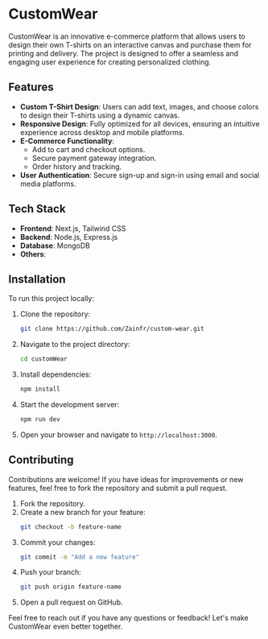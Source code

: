 # CustomWear

CustomWear is an innovative e-commerce platform that allows users to design their own T-shirts on an interactive canvas and purchase them for printing and delivery. The project is designed to offer a seamless and engaging user experience for creating personalized clothing.

## Features

- **Custom T-Shirt Design**: Users can add text, images, and choose colors to design their T-shirts using a dynamic canvas.
- **Responsive Design**: Fully optimized for all devices, ensuring an intuitive experience across desktop and mobile platforms.
- **E-Commerce Functionality**:
  - Add to cart and checkout options.
  - Secure payment gateway integration.
  - Order history and tracking.
- **User Authentication**: Secure sign-up and sign-in using email and social media platforms.

## Tech Stack

- **Frontend**: Next.js, Tailwind CSS
- **Backend**: Node.js, Express.js
- **Database**: MongoDB
- **Others**: 

## Installation

To run this project locally:

1. Clone the repository:
   ```bash
   git clone https://github.com/Zainfr/custom-wear.git
   ```

2. Navigate to the project directory:
   ```bash
   cd customWear
   ```

3. Install dependencies:
   ```bash
   npm install
   ```

4. Start the development server:
   ```bash
   npm run dev
   ```

5. Open your browser and navigate to `http://localhost:3000`.

## Contributing

Contributions are welcome! If you have ideas for improvements or new features, feel free to fork the repository and submit a pull request.

1. Fork the repository.
2. Create a new branch for your feature:
   ```bash
   git checkout -b feature-name
   ```
3. Commit your changes:
   ```bash
   git commit -m "Add a new feature"
   ```
4. Push your branch:
   ```bash
   git push origin feature-name
   ```
5. Open a pull request on GitHub.


Feel free to reach out if you have any questions or feedback! Let's make CustomWear even better together.
